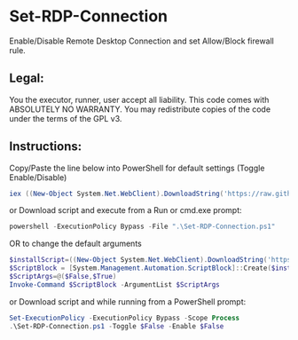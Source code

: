 # Set-RDP-Connection
Enable/Disable Remote Desktop Connection and set Allow/Block firewall rule.

## Legal:
You the executor, runner, user accept all liability.
This code comes with ABSOLUTELY NO WARRANTY.
You may redistribute copies of the code under the terms of the GPL v3.

## Instructions:
Copy/Paste the line below into PowerShell for default settings (Toggle Enable/Disable)
```powershell
iex ((New-Object System.Net.WebClient).DownloadString('https://raw.githubusercontent.com/awurthmann/Set-RDP-Connection/main/Set-RDP-Connection.ps1'))
```
or Download script and execute from a Run or cmd.exe prompt:
```powershell
powershell -ExecutionPolicy Bypass -File ".\Set-RDP-Connection.ps1"
```
OR to change the default arguments
```powershell
$installScript=((New-Object System.Net.WebClient).DownloadString('https://raw.githubusercontent.com/awurthmann/Set-RDP-Connection/main/Set-RDP-Connection.ps1'))
$ScriptBlock = [System.Management.Automation.ScriptBlock]::Create($installScript)
$ScriptArgs=@($False,$True)
Invoke-Command $ScriptBlock -ArgumentList $ScriptArgs
```
or Download script and while running from a PowerShell prompt: 
```powershell
Set-ExecutionPolicy -ExecutionPolicy Bypass -Scope Process
.\Set-RDP-Connection.ps1 -Toggle $False -Enable $False
```

